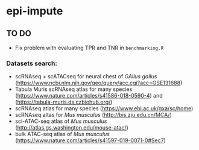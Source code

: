 # epi-impute

## TO DO
+ Fix problem with evaluating TPR and TNR in `benchmarking.R`

### Datasets search:
+ scRNAseq + scATACseq for neural chest of _GAllus gallus_ (https://www.ncbi.nlm.nih.gov/geo/query/acc.cgi?acc=GSE131688)
+ Tabula Muris scRNAseq atlas for many species (https://www.nature.com/articles/s41586-018-0590-4) and (https://tabula-muris.ds.czbiohub.org/)
+ scRNAseq atlas for many species (https://www.ebi.ac.uk/gxa/sc/home)
+ scRNAseq altas for _Mus musculus_ (http://bis.zju.edu.cn/MCA/)
+ sci-ATAC-seq atlas of _Mus musculus_ (http://atlas.gs.washington.edu/mouse-atac/)
+ bulk ATAC-seq atlas of _Mus musculus_ (https://www.nature.com/articles/s41597-019-0071-0#Sec7)